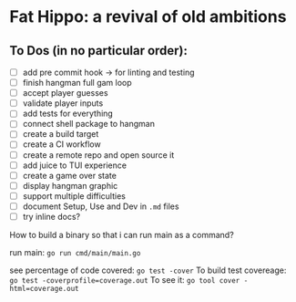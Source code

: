 # Fat Hippo: a revival of old ambitions

## To Dos (in no particular order):
- [ ] add pre commit hook -> for linting and testing
- [ ] finish hangman full gam loop
- [ ] accept player guesses
- [ ] validate player inputs
- [ ] add tests for everything
- [ ] connect shell package to hangman
- [ ] create a build target
- [ ] create a CI workflow
- [ ] create a remote repo and open source it
- [ ] add juice to TUI experience
- [ ] create a game over state
- [ ] display hangman graphic
- [ ] support multiple difficulties
- [ ] document Setup, Use and Dev in `.md` files
- [ ] try inline docs?

How to build a binary so that i can run main as a command?

run main:
`go run cmd/main/main.go`

see percentage of code covered:
`go test -cover`
To build test covereage:
`go test -coverprofile=coverage.out`
To see it:
`go tool cover -html=coverage.out`